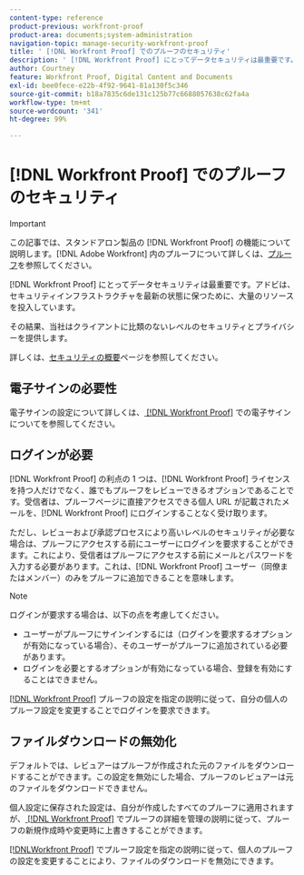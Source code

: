 ```yaml
---
content-type: reference
product-previous: workfront-proof
product-area: documents;system-administration
navigation-topic: manage-security-workfront-proof
title: ' [!DNL Workfront Proof] でのプルーフのセキュリティ'
description: ' [!DNL Workfront Proof] にとってデータセキュリティは最重要です。アドビは、セキュリティインフラストラクチャを最新の状態に保つために、大量のリソースを投入しています。'
author: Courtney
feature: Workfront Proof, Digital Content and Documents
exl-id: bee0fece-e22b-4f92-9641-81a130f5c346
source-git-commit: b18a7835c6de131c125b77c6688057638c62fa4a
workflow-type: tm+mt
source-wordcount: '341'
ht-degree: 99%

---
```


# [!DNL Workfront Proof] でのプルーフのセキュリティ

>[!IMPORTANT]
>
>この記事では、スタンドアロン製品の [!DNL Workfront Proof] の機能について説明します。[!DNL Adobe Workfront] 内のプルーフについて詳しくは、[プルーフ](../../../review-and-approve-work/proofing/proofing.md)を参照してください。

[!DNL Workfront Proof] にとってデータセキュリティは最重要です。アドビは、セキュリティインフラストラクチャを最新の状態に保つために、大量のリソースを投入しています。

その結果、当社はクライアントに比類のないレベルのセキュリティとプライバシーを提供します。

詳しくは、[セキュリティの概要](https://www.adobe.com/legal/terms/enterprise-licensing/workfront-legacy-terms.html)ページを参照してください。

## 電子サインの必要性

電子サインの設定について詳しくは、[ [!DNL Workfront Proof]](../../../workfront-proof/wp-acct-admin/managing-security/electronic-sigs-in-wp.md) での電子サインについてを参照してください。

## ログインが必要

[!DNL Workfront Proof] の利点の 1 つは、[!DNL Workfront Proof] ライセンスを持つ人だけでなく、誰でもプルーフをレビューできるオプションであることです。受信者は、プルーフページに直接アクセスできる個人 URL が記載されたメールを、[!DNL Workfront Proof] にログインすることなく受け取ります。

ただし、レビューおよび承認プロセスにより高いレベルのセキュリティが必要な場合は、プルーフにアクセスする前にユーザーにログインを要求することができます。これにより、受信者はプルーフにアクセスする前にメールとパスワードを入力する必要があります。これは、[!DNL Workfront Proof] ユーザー（同僚またはメンバー）のみをプルーフに追加できることを意味します。

>[!NOTE]
>
>ログインが要求する場合は、以下の点を考慮してください。
>
>* ユーザーがプルーフにサインインするには（ログインを要求するオプションが有効になっている場合）、そのユーザーがプルーフに追加されている必要があります。
>* ログインを必要とするオプションが有効になっている場合、登録を有効にすることはできません。
>



[ [!DNL Workfront Proof]](../../../workfront-proof/wp-work-proofsfiles/manage-your-work/configure-proof-settings.md) プルーフの設定を指定の説明に従って、自分の個人のプルーフ設定を変更することでログインを要求できます。

## ファイルダウンロードの無効化

デフォルトでは、レビュアーはプルーフが作成された元のファイルをダウンロードすることができます。この設定を無効にした場合、プルーフのレビュアーは元のファイルをダウンロードできません。

個人設定に保存された設定は、自分が作成したすべてのプルーフに適用されますが、[ [!DNL Workfront Proof]](../../../workfront-proof/wp-work-proofsfiles/manage-your-work/manage-proof-details.md) でプルーフの詳細を管理の説明に従って、プルーフの新規作成時や変更時に上書きすることができます。

[[!DNL &#x200B; Workfront Proof]](../../../workfront-proof/wp-work-proofsfiles/manage-your-work/configure-proof-settings.md) でプルーフ設定を指定の説明に従って、個人のプルーフの設定を変更することにより、ファイルのダウンロードを無効にできます。

